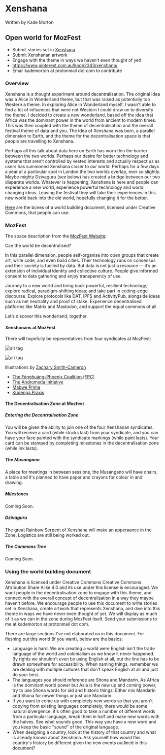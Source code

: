 # Xenshana

Written by Kade Morton

## Open world for MozFest
* Submit stories set in [Xenshana](https://github.com/KadeMorton/Xenshana/blob/master/world_building_document.md)
* Submit Xenshanan artwork
* Engage with the theme in ways we haven't even thought of yet!
* https://www.pinterest.com.au/kade2343/xenshana/
* Email kademorton at protonmail dot com to contribute

### Overview
Xenshana is a thought experiment around decentralisation. The original idea was a Alice in Wonderland theme, but that was raised as potentially too Western a theme. In exploring Alice in Wonderland myself, I wasn't able to find a lot of influences that were not Western I could draw on to diversify the theme. I decided to create a new wonderland, based off the idea that Africa was the dominant power in the world from ancient to modern times. This was then coupled with the theme of decentralisation and the overall festival theme of data and you. The idea of Xenshana was born, a parallel dimension to Earth, and the theme for the decentralisation space is that people are travelling to Xenshana. 

Perhaps all this talk about data here on Earth has worn thin the barrier between the two worlds. Perhaps our desire for better technology and systems that aren’t controlled by vested interests and actually respect us as users has summoned Xenshana closer to our world. Perhaps for a few days a year at a particular spot in London the two worlds overlap, ever so slightly. Maybe mighty Dzivaguru (see below) has created a bridge between our two disparate worlds. Whatever is happening, Xenshana is here and people can experience a new world, experience powerful technology and  world changing ideas. Leaving the festival they will take their experiences in this new world back into the old world, hopefully changing it for the better.

[Here](https://github.com/KadeMorton/Xenshana/blob/master/world_building_document.md) are the bones of a world building document, licensed under Creative Commons, that people can use.

### MozFest

The space description from the [MozFest Website](https://mozillafestival.org/spaces#Decentralisation):

Can the world be decentralised?

In this parallel dimension, people self-organise into open groups that create art, write code, and even build cities. Their technology runs on consensus and their society is fuelled by data. But data is not just a resource — it’s an extension of individual identity and collective culture. People give informed consent to data gathering and enjoy transparency of use.

Journey to a new world and bring back powerful, resilient technology; explore radical, paradigm-shifting ideas; and take part in cutting-edge discourse. Explore protocols like DAT, IPFS and ActivityPub, alongside ideas such as net neutrality and proof of stake. Experience decentralised platforms like Matrix and Mastodon, and support the equal commons of all.

Let’s discover this wonderland, together.

#### Xenshanans at MozFest

There will hopefully be repesentatives from four syndicates at MozFest:

![alt tag](https://user-images.githubusercontent.com/24201238/44139126-43c28c4a-a0ca-11e8-95db-ed66311aede7.png)

![alt tag](https://user-images.githubusercontent.com/24201238/44306461-6d369f00-a3e3-11e8-88f8-d2f617dc9e55.png)

Illustrations by [Zachary Smith-Cameron](https://www.instagram.com/iamzacs/)

* [The Fènghuáng-Phoenix Coalition (FPC)](https://github.com/KadeMorton/Xenshana/blob/master/world_building_document.md#the-f%C3%A8nghu%C3%A1ng-phoenix-coalition)
* [The Andromeda Initiative](https://github.com/KadeMorton/Xenshana/blob/master/world_building_document.md#the-andromeda-initiative)
* [Mabwe Prima](https://github.com/KadeMorton/Xenshana/blob/master/world_building_document.md#mabwe-prima) 
* [Kudenga Praxis](https://github.com/KadeMorton/Xenshana/blob/master/world_building_document.md#kudenga-praxis) 

#### The Decentralisation Zone at Mozfest

##### Entering the Decentralisation Zone
You will be given the ability to join one of the four Xenshanan syndicates. You will receive a card (while stocks last) from your syndicate, and you can have your face painted with the syndicate markings (while paint lasts). Your card can be stamped by completing milestones in the decentralisation zone (while ink lasts).

##### The Musangano
A place for meetings in between sessions, the Musangano will have chairs, a table and it's planned to have paper and crayons for colour in and drawing. 

##### Milestones
Coming Soon.

##### Dzivaguru 
[The great Rainbow Serpent of Xenshana](https://github.com/KadeMorton/Xenshana/blob/master/world_building_document.md#myths-and-legends) will make an apperaance in the Zone. Logistics are still being worked out.

##### The Commons Tree
Coming Soon.

### Using the world building document

Xenshana is licensed under Creative Commons Creative Commons Attribution Share Alike 4.0 and its use under this license is encouraged. We want people in the decentralisation zone to engage with this theme, and connect with the overall concept of decentralisation in a way they maybe haven't before. We encourage people to use this document to write stories set in Xenshana, create artwork that represents Xenshana, and dive into this theme in ways we have never even thought of yet. We will display as much of it as we can in the zone during MozFest itself. Send your submissions to me at kademorton at protonmail dot com. 

There are large sections I've not elaborated on in this document. For fleshing out this world (if you want), below are the basics:

* Language is hard. We are creating a world were English isn't the trade language of the world and colonialism as we know it never happened. By rights we shouldn't even be using English at all, but the line has to be drawn somewhere for accessibility. When naming things, remember we are dealing with multiple cultures that don't speak English at all and just do your best.
* The languages you should reference are Shona and Mandarin. As Africa is the dominant world power but Asia is the new up and coming power, try to use Shona words for old and historic things. Either mix Mandarin and Shona for newer things or just use Mandarin.
* If you want to come up with completely new words so that you aren't copying from existing languages completely, there would be some natural divergence, it's often good to take a number of different words from a particular language, break them in half and make new words with the halves. See what sounds good. This way you have a new word and you keep the basic "sound" of the original language.
* When designing a country, look at the history of that country and what is already known about Xenshana. Ask yourself how would this country's history be different given the new events outlined in this document?
